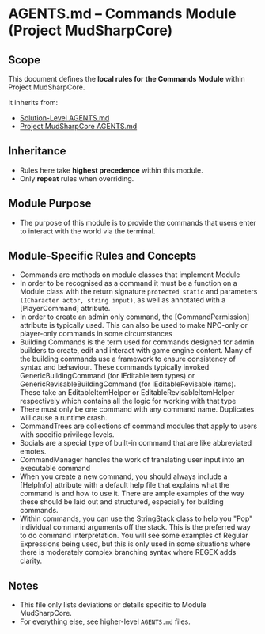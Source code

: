 # AGENTS.md – Commands Module (Project MudSharpCore)

## Scope

This document defines the **local rules for the Commands Module** within Project MudSharpCore.  

It inherits from:

- [Solution-Level AGENTS.md](../../AGENTS.md)
- [Project MudSharpCore AGENTS.md](../AGENTS.md)

## Inheritance

- Rules here take **highest precedence** within this module.
- Only **repeat** rules when overriding.

## Module Purpose
- The purpose of this module is to provide the commands that users enter to interact with the world via the terminal.

## Module-Specific Rules and Concepts
- Commands are methods on module classes that implement Module<ICharacter>
- In order to be recognised as a command it must be a function on a Module<ICharacter> class with the return signature `protected static` and parameters `(ICharacter actor, string input)`, as well as annotated with a [PlayerCommand] attribute.
- In order to create an admin only command, the [CommandPermission] attribute is typically used. This can also be used to make NPC-only or player-only commands in some circumstances
- Building Commands is the term used for commands designed for admin builders to create, edit and interact with game engine content. Many of the building commands use a framework to ensure consistency of syntax and behaviour. These commands typically invoked GenericBuildingCommand (for IEditableItem types) or GenericRevisableBuildingCommand (for IEditableRevisable items). These take an EditableItemHelper or EditableRevisableItemHelper respectively which contains all the logic for working with that type
- There must only be one command with any command name. Duplicates will cause a runtime crash.
- CommandTrees are collections of command modules that apply to users with specific privilege levels.
- Socials are a special type of built-in command that are like abbreviated emotes.
- CommandManager handles the work of translating user input into an executable command
- When you create a new command, you should always include a [HelpInfo] attribute with a default help file that explains what the command is and how to use it. There are ample examples of the way these should be laid out and structured, especially for building commands.
- Within commands, you can use the StringStack class to help you "Pop" individual command arguments off the stack. This is the preferred way to do command interpretation. You will see some examples of Regular Expressions being used, but this is only used in some situations where there is moderately complex branching syntax where REGEX adds clarity.


## Notes

- This file only lists deviations or details specific to Module MudSharpCore.
- For everything else, see higher-level `AGENTS.md` files.


